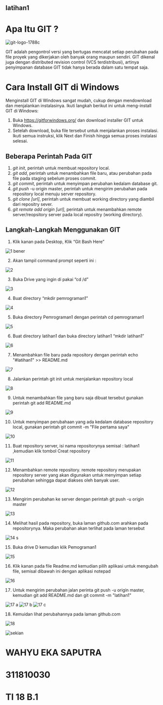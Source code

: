 ## latihan1

# Apa Itu GIT ?
![git-logo-1788c](https://user-images.githubusercontent.com/46749030/51702282-fb274d80-2045-11e9-8951-9a27f177f9ba.png)

  GIT adalah pengontrol versi yang bertugas mencatat setiap perubahan pada file proyek yang dikerjakan oleh banyak orang maupun sendiri. GIT dikenal juga dengan distributed revision control (VCS terdistribusi), artinya penyimpanan database GIT tidak hanya berada dalam satu tempat saja.


# Cara Install GIT di Windows

Menginstall GIT di Windows sangat mudah, cukup dengan mendownload dan menjalankan instalasinya. Ikuti langkah berikut ini untuk meng-install GIT di Windows:
1.	Buka https://gitforwindows.org/ dan download installer GIT untuk Windows.
2.	Setelah download, buka file tersebut untuk menjalankan proses instalasi. Ikuti semua instruksi, klik Next dan Finish hingga semua proses instalasi selesai.


## Beberapa Perintah Pada GIT

  1.	*git init*, perintah untuk membuat repository local.
  2.	*git add*, perintah untuk menambahkan file baru, atau perubahan pada file pada staging sebelum proses commit.
  3.	*git commit*, perintah untuk menyimpan perubahan kedalam database git.
  4.	*git push* -u origin master, perintah untuk mengirim perubahan pada repository local menuju server repository.
  5.	*git clone [url]*, perintah untuk membuat working directory yang diambil dari repositry sever.
  6.	*git remote add origin [url]*, perintah untuk menambahkan remote server/reopsitory server pada local repositry (working directory).


## Langkah-Langkah Menggunakan GIT

1.	Klik kanan pada Desktop, Klik “Git Bash Here”

![1 bener](https://user-images.githubusercontent.com/46749030/51702285-fd89a780-2045-11e9-9ddb-3bff52edce89.jpg)

2.	Akan tampil command prompt seperti ini :

![2](https://user-images.githubusercontent.com/46749030/51700735-7850c380-2042-11e9-979e-3b46d121b9e9.jpg)

3.	Buka Drive yang ingin di pakai “cd /d”

![3](https://user-images.githubusercontent.com/46749030/51700748-7e46a480-2042-11e9-91c8-66cc31525f84.jpg)

4.	Buat directory “mkdir pemrograman1” 
 
![4](https://user-images.githubusercontent.com/46749030/51700789-93bbce80-2042-11e9-9643-ed21faba3d67.jpg)

5.	Buka directory Pemrograman1 dengan perintah cd pemrograman1
 
![5](https://user-images.githubusercontent.com/46749030/51700831-9f0efa00-2042-11e9-9501-a8abb9603117.jpg)

6.	Buat directory latihan1 dan buka directory latihan1 “mkdir latihan1”

![6](https://user-images.githubusercontent.com/46749030/51700833-a209ea80-2042-11e9-8317-08cf6f0088e3.jpg)

7.	Menambahkan file baru pada repository dengan perintah echo "#latihan1" >> README.md
 
![7](https://user-images.githubusercontent.com/46749030/51700838-a3d3ae00-2042-11e9-891f-150c902015ae.jpg)

8.	Jalankan perintah git init untuk menjalankan repository local 

![8](https://user-images.githubusercontent.com/46749030/51700843-a59d7180-2042-11e9-92bc-300fa19eabca.jpg)

9.	Untuk menambahkan file yang baru saja dibuat tersebut gunakan perintah git add README.md 

![9](https://user-images.githubusercontent.com/46749030/51700846-a7ffcb80-2042-11e9-9da7-233e978b59cc.jpg)

10.	Untuk menyimpan perubahaan yang ada kedalam database repository local, gunakan perintah git commit -m "File pertama saya"

![10](https://user-images.githubusercontent.com/46749030/51700852-a9c98f00-2042-11e9-9c67-bc7d51c3690c.jpg)

11.	Buat repository server, isi nama repositorynya semisal : latihan1 ,kemudian klik tombol Creat repository 
 
![11](https://user-images.githubusercontent.com/46749030/51700860-ac2be900-2042-11e9-8907-6f05b454138d.jpg)

12.	Menambahkan remote repository. remote repository merupakan repository server yang akan digunakan untuk menyimpan setiap perubahan sehingga dapat diakses oleh banyak user. 

![12](https://user-images.githubusercontent.com/46749030/51700863-adf5ac80-2042-11e9-8802-e9bf54fc3f40.jpg)

13.	Mengirim perubahan ke server dengan perintah git push -u origin master 

![13](https://user-images.githubusercontent.com/46749030/51700886-bf3eb900-2042-11e9-80ba-8bd3d55d82f8.jpg)

14.	Melihat hasil pada repository, buka laman github.com arahkan pada repositorynya. Maka perubahan akan terlihat pada laman tersebut

![14 s](https://user-images.githubusercontent.com/46749030/51700892-c1087c80-2042-11e9-9ca9-93ea75c9e773.jpg)

15.	Buka drive D kemudian klik Pemograman1

![15](https://user-images.githubusercontent.com/46749030/51700894-c2d24000-2042-11e9-8ddf-42f3068ab396.jpg)

16.	Klik kanan pada file Readme.md kemudian pilih aplikasi untuk mengubah file, semisal dibawah ini dengan aplikasi notepad 

![16](https://user-images.githubusercontent.com/46749030/51700910-cb2a7b00-2042-11e9-93ec-900feeb374fe.jpg)

17.	Untuk mengirim perubahan jalan perinta git push -u origin master, kemudian git add README.md dan git commit -m "latihan1"
 
![17 a](https://user-images.githubusercontent.com/46749030/51700912-cd8cd500-2042-11e9-9754-f1364d67a482.jpg)
![17 b](https://user-images.githubusercontent.com/46749030/51700914-cf569880-2042-11e9-8a31-f7d61f4017e1.jpg)
![17 c](https://user-images.githubusercontent.com/46749030/51700923-d2ea1f80-2042-11e9-8dd7-51cbc06791a6.jpg)

18.	Kemuidan lihat perubahannya pada laman github.com 

![18](https://user-images.githubusercontent.com/46749030/51700927-d4b3e300-2042-11e9-8d53-f342c432361d.jpg)



![sekian](https://user-images.githubusercontent.com/46749030/51701664-7b4cb380-2044-11e9-927b-ca4d7ec4175d.jpg)

# WAHYU EKA SAPUTRA

# 311810030

# TI 18 B.1
